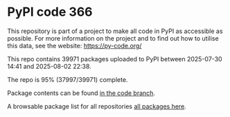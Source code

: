 # PyPI code 366

This repository is part of a project to make all code in PyPI as accessible as possible. For more information 
on the project and to find out how to utilise this data, see the website: https://py-code.org/

This repo contains 39971 packages uploaded to PyPI between 
2025-07-30 14:41 and 2025-08-02 22:38.

The repo is 95% (37997/39971) complete.

Package contents can be found [in the code branch](https://github.com/pypi-data/pypi-mirror-366/tree/code/packages).

A browsable package list for all repositories [all packages here](https://py-code.org/repositories/pypi-mirror-366).


